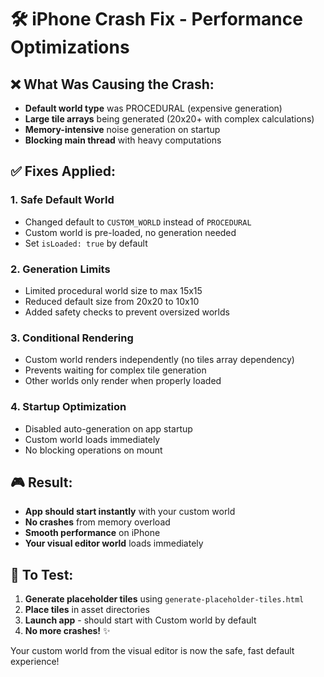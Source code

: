 # 🛠️ iPhone Crash Fix - Performance Optimizations

## ❌ What Was Causing the Crash:

- **Default world type** was PROCEDURAL (expensive generation)
- **Large tile arrays** being generated (20x20+ with complex calculations)
- **Memory-intensive** noise generation on startup
- **Blocking main thread** with heavy computations

## ✅ Fixes Applied:

### 1. **Safe Default World**

- Changed default to `CUSTOM_WORLD` instead of `PROCEDURAL`
- Custom world is pre-loaded, no generation needed
- Set `isLoaded: true` by default

### 2. **Generation Limits**

- Limited procedural world size to max 15x15
- Reduced default size from 20x20 to 10x10
- Added safety checks to prevent oversized worlds

### 3. **Conditional Rendering**

- Custom world renders independently (no tiles array dependency)
- Prevents waiting for complex tile generation
- Other worlds only render when properly loaded

### 4. **Startup Optimization**

- Disabled auto-generation on app startup
- Custom world loads immediately
- No blocking operations on mount

## 🎮 Result:

- **App should start instantly** with your custom world
- **No crashes** from memory overload
- **Smooth performance** on iPhone
- **Your visual editor world** loads immediately

## 🚀 To Test:

1. **Generate placeholder tiles** using `generate-placeholder-tiles.html`
2. **Place tiles** in asset directories
3. **Launch app** - should start with Custom world by default
4. **No more crashes!** ✨

Your custom world from the visual editor is now the safe, fast default experience!
